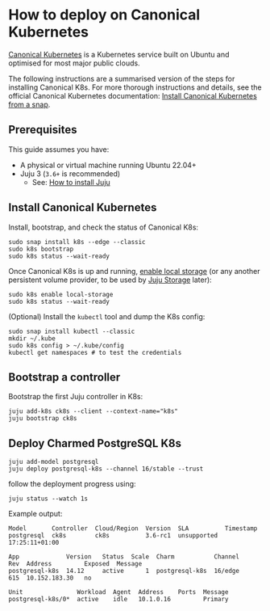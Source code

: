 # How to deploy on Canonical Kubernetes

[Canonical Kubernetes](https://ubuntu.com/kubernetes) is a Kubernetes service built on Ubuntu and optimised for most major public clouds. 

The following instructions are a summarised version of the steps for installing Canonical K8s. For more thorough instructions and details, see the official Canonical Kubernetes documentation: [Install Canonical Kubernetes from a snap](https://documentation.ubuntu.com/canonical-kubernetes/latest/src/snap/howto/install/snap/).

## Prerequisites

This guide assumes you have:

* A physical or virtual machine running Ubuntu 22.04+
* Juju 3 (`3.6+` is recommended)
  * See: [How to install Juju](https://documentation.ubuntu.com/juju/3.6/howto/manage-juju/#install-juju)

## Install Canonical Kubernetes

Install, bootstrap, and check the status of Canonical K8s:

```text
sudo snap install k8s --edge --classic
sudo k8s bootstrap
sudo k8s status --wait-ready
```

Once Canonical K8s is up and running, [enable local storage](https://documentation.ubuntu.com/canonical-kubernetes/latest/snap/tutorial/getting-started/#enable-local-storage) (or any another persistent volume provider, to be used by [Juju Storage](https://juju.is/docs/juju/storage) later):
```text
sudo k8s enable local-storage
sudo k8s status --wait-ready
```

(Optional) Install the `kubectl` tool and dump the K8s config:
```text
sudo snap install kubectl --classic
mkdir ~/.kube
sudo k8s config > ~/.kube/config
kubectl get namespaces # to test the credentials
```

## Bootstrap a controller

Bootstrap the first Juju controller in K8s:

```text
juju add-k8s ck8s --client --context-name="k8s"
juju bootstrap ck8s
```

## Deploy Charmed PostgreSQL K8s

```text
juju add-model postgresql
juju deploy postgresql-k8s --channel 16/stable --trust
```

follow the deployment progress using:
```text
juju status --watch 1s
```

Example output:
```text
Model       Controller  Cloud/Region  Version  SLA          Timestamp
postgresql  ck8s        ck8s          3.6-rc1  unsupported  17:25:11+01:00

App             Version   Status  Scale  Charm           Channel     Rev  Address         Exposed  Message
postgresql-k8s  14.12     active      1  postgresql-k8s  16/edge     615  10.152.183.30   no       

Unit               Workload  Agent  Address    Ports  Message
postgresql-k8s/0*  active    idle   10.1.0.16         Primary
```

